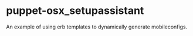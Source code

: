 # puppet-osx_setupassistant
An example of using erb templates to dynamically generate mobileconfigs.
